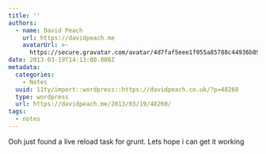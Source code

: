 ```yaml
---
title: ''
authors:
  - name: David Peach
    url: https://davidpeach.me
    avatarUrl: >-
      https://secure.gravatar.com/avatar/4d7faf5eee1f055a85788c44936b8995eaab6dfb004e7854ec747ccb272e91ee?s=96&d=mm&r=g
date: 2013-03-19T14:13:00.000Z
metadata:
  categories:
    - Notes
  uuid: 11ty/import::wordpress::https://davidpeach.co.uk/?p=48260
  type: wordpress
  url: https://davidpeach.me/2013/03/19/48260/
tags:
  - notes
---
```

Ooh just found a live reload task for grunt. Lets hope i can get it working